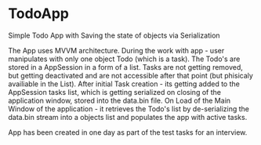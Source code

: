 # TodoApp
Simple Todo App with Saving the state of objects via Serialization

The App uses MVVM architecture. During the work with app - user manipulates with only one object Todo (which is a task). The Todo's are stored in a AppSession in a form of a list.
Tasks are not getting removed, but getting deactivated and are not accessible after that point (but phisicaly availiable in the List).
After initial Task creation - its getting added to the AppSession tasks list, which is getting serialized on closing of the application window, stored into the data.bin file.
On Load of the Main Window of the application - it retrieves the Todo's list by de-serializing the data.bin stream into a objects list and populates the app with active tasks.

App has been created in one day as part of the test tasks for an interview.
